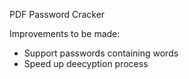 PDF Password Cracker

Improvements to be made:
 - Support passwords containing words
 - Speed up deecyption process
